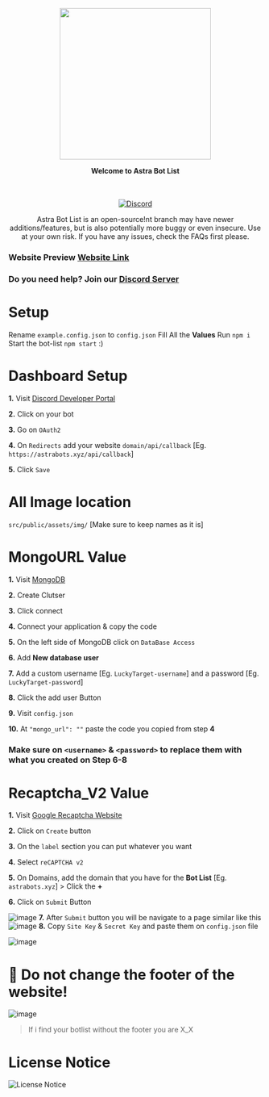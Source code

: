 <p align="center">
  <img src="https://media.discordapp.net/attachments/846824301676068874/847413435129135124/logo.png" width="300">
</p>

<p align="center">
  <b>Welcome to Astra Bot List</b>
</p>

<p align="center">
    <br/><br/>
    <a href="https://discord.gg/sQQFSnQhdt" target="_blank">
        <img src="https://img.shields.io/discord/793149744847257600?label=SUPPORT%20SERVER&style=for-the-badge" alt="Discord" />
    </a>
</p>

<p align="center">
  Astra Bot List is an open-source!nt branch may have newer additions/features, but is also potentially more buggy or even insecure. Use at your own risk. If you have any issues, check the FAQs first please.
</p>

### Website Preview [Website Link](https://astrabots.xyz/)
### Do you need help? Join our [Discord Server](https://astrabots.xyz/join)

# Setup
Rename `example.config.json` to `config.json`
Fill All the **Values**
Run `npm i`
Start the bot-list `npm start` :)

# Dashboard Setup
**1.** Visit [Discord Developer Portal](https://discord.com/developers/applications)

**2.** Click on your bot

**3.** Go on `OAuth2`

**4.** On `Redirects` add your website `domain/api/callback` [Eg. `https://astrabots.xyz/api/callback`]

**5.** Click `Save`

# All Image location
`src/public/assets/img/`
[Make sure to keep names as it is]

# MongoURL Value
**1.** Visit [MongoDB](https://www.mongodb.com/)

**2.** Create Clutser

**3.** Click connect

**4.** Connect your application & copy the code

**5.** On the left side of MongoDB click on `DataBase Access`

**6.** Add **New database user**

**7.** Add a custom username [Eg. `LuckyTarget-username`] and a password [Eg. `LuckyTarget-password`]

**8.** Click the add user Button

**9.** Visit `config.json`

**10.** At `"mongo_url": ""` paste the code you copied from step **4**

### **Make sure on `<username>` & `<password>` to replace them with what you created on Step 6-8**

# Recaptcha_V2 Value
**1.** Visit [Google Recaptcha Website](https://www.google.com/recaptcha/admin/)

**2.** Click on `Create` button

**3.** On the `label` section you can put whatever you want

**4.** Select `reCAPTCHA v2`

**5.** On Domains, add the domain that you have for the **Bot List** [Eg. `astrabots.xyz`] > Click the **+**

**6.** Click on `Submit` Button

![image](https://user-images.githubusercontent.com/39243722/118609705-ac2bf600-b7c3-11eb-9378-6770576dad25.png)
**7.** After `Submit` button you will be navigate to a page similar like this
![image](https://user-images.githubusercontent.com/39243722/118610249-3c6a3b00-b7c4-11eb-8eb6-15733fdeb656.png)
**8.** Copy `Site Key` & `Secret Key` and paste them on `config.json` file

![image](https://user-images.githubusercontent.com/39243722/118610668-aedb1b00-b7c4-11eb-9eb7-a3fe931afb89.png)



# 📝 Do not change the footer of the website!
![image](https://user-images.githubusercontent.com/39243722/118507353-d4214800-b736-11eb-8511-19cebb50e0ff.png)
> If i find your botlist without the footer you are X_X

# License Notice
![License Notice](https://i.ibb.co/Q8vQDTs/image.png)

